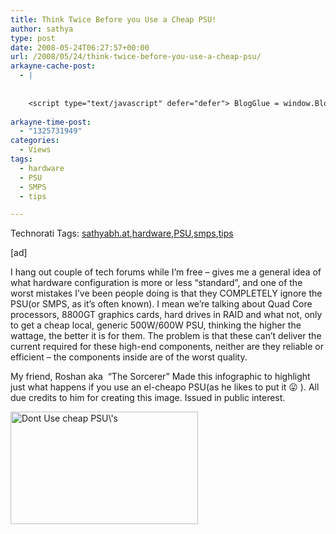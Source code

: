 ```yaml
---
title: Think Twice Before you Use a Cheap PSU!
author: sathya
type: post
date: 2008-05-24T06:27:57+00:00
url: /2008/05/24/think-twice-before-you-use-a-cheap-psu/
arkayne-cache-post:
  - |
    
    
    <script type="text/javascript" defer="defer"> BlogGlue = window.BlogGlue || window.Arkayne || {}; BlogGlue.baseurl = 'http://www.blogglue.com'; BlogGlue.go = function(e, a, cid, gid) { var id = a.getAttribute('id'); var orig = a.getAttribute('href'); var target = a.getAttribute('target'); var redir = [BlogGlue.baseurl, 'link', cid, gid, ''].join('/'); redir += '?ts=' + Math.random(); redir += '&amp;url=' + escape(a.href); a.setAttribute('href', redir); setTimeout('BlogGlue.restore("' + id + '", "' + orig + '")', 0); return true; }; BlogGlue.restore = function(id, orig) { var a = document.getElementById(id); if (a) a.setAttribute('href', orig); }; </script> <div class="blogglue_plugin" style="display:block;margin:5px 0px 20px 0px;"> <h3 class="blogglue-header blogglue-inner"> More From sathyabhat </h3> <ul class="blogglue-links blogglue-inner"> <li id="blogglue-inner-1"><a href="http://sathyabh.at/2008/05/07/im-on-foldinghome/?utm_source=BlogGlue_network&amp;utm_medium=BlogGlue_Plugin" id="blogglue-2962787" target="_parent" onclick="return BlogGlue.go(event, this, 2954665, 2962787);" title="I&#39;m on Folding@Home » My World">I&#39;m on Folding@Home » My World</a></li> <li id="blogglue-inner-2"><a href="http://sathyabh.at/2008/05/19/i-wanna-blow-up-my-school/?utm_source=BlogGlue_network&amp;utm_medium=BlogGlue_Plugin" id="blogglue-2967098" target="_parent" onclick="return BlogGlue.go(event, this, 2954665, 2967098);" title="I Wanna Blow up My School! » My World">I Wanna Blow up My School! » My World</a></li> <li id="blogglue-inner-3"><a href="http://sathyabh.at/2008/05/26/bsnl-evdo-availability-in-chennai/?utm_source=BlogGlue_network&amp;utm_medium=BlogGlue_Plugin" id="blogglue-2951198" target="_parent" onclick="return BlogGlue.go(event, this, 2954665, 2951198);" title="BSNL EVDO Availability In Chennai » My World">BSNL EVDO Availability In Chennai » My World</a></li> </ul> <div class="blogglue-footer" style="margin:10px 0px;display:block !important"> <a href="http://www.blogglue.com/12928-ab7e24be6f12e678fc1a468df18f3f3f/?utm_source=BlogGlue%20Plugin&amp;utm_medium=Recommend&amp;utm_campaign=Plugin&amp;coupon=SATHYABHAT&amp;blogglue_page=2954665" target="_blank" style="text-decoration:none !important;"> <img src="http://www.gravatar.com/avatar.php?default=%2F%2Fs3.amazonaws.com%2Farkayne-media%2Fimg%2Fprofile%2Fdefault_sm.png&amp;size=24&amp;gravatar_id=1375f202e61682cc4963295f4b0430dc" width="24" height="24" border="0" alt="Blog Margeting Related Posts Plugin For sathyabhat" style="display:inline;margin: 0 5px 0 10px; border:1px solid #AAA; width: 24px !important; height: 24px; !important;"/><span style="position:relative;top:-8px;font-family:'Trebuchet MS'; font-size: 0.8em;">Ask <strong>sathyabhat</strong> To Recommend Your Posts</span> </a> <img class="blogglue-hit" style="border:none;left:-9999px;position:absolute;" src="http://www.blogglue.com/widget/hit/2954665.GIF" border="0" alt="Blog Marketing Related Posts Plugin Counter" /> </div> </div>
    
arkayne-time-post:
  - "1325731949"
categories:
  - Views
tags:
  - hardware
  - PSU
  - SMPS
  - tips

---
```

<div id="scid:0767317B-992E-4b12-91E0-4F059A8CECA8:45da25f1-278b-4936-919e-20ff449d233a" class="wlWriterSmartContent" style="padding-right: 0px; display: inline; padding-left: 0px; padding-bottom: 0px; margin: 0px; padding-top: 0px">
  Technorati Tags: <a rel="tag" href="http://technorati.com/tags/sathyabh.at">sathyabh.at</a>,<a rel="tag" href="http://technorati.com/tags/harware">hardware</a>,<a rel="tag" href="http://technorati.com/tags/PSU">PSU</a>,<a rel="tag" href="http://technorati.com/tags/smps">smps</a>,<a rel="tag" href="http://technorati.com/tags/tips">tips</a>
</div>

[ad]

I hang out couple of tech forums while I&#8217;m free &#8211; gives me a general idea of what hardware configuration is more or less &#8220;standard&#8221;, and one of the worst mistakes I&#8217;ve been people doing is that they COMPLETELY ignore the PSU(or SMPS, as it&#8217;s often known). I mean we&#8217;re talking about Quad Core processors, 8800GT graphics cards, hard drives in RAID and what not, only to get a cheap local, generic 500W/600W PSU, thinking the higher the wattage, the better it is for them. The problem is that these can&#8217;t deliver the current required for these high-end components, neither are they reliable or efficient &#8211; the components inside are of the worst quality.

<!--more-->

My friend, Roshan aka  &#8220;The Sorcerer&#8221; Made this infographic to highlight just what happens if you use an el-cheapo PSU(as he likes to put it 😛 ). All due credits to him for creating this image. Issued in public interest.

[<img class="alignnone size-medium wp-image-54" title="Dont Use cheap PSU\'s" src="http://kurast.sathyabh.at/wp-content/uploads/2008/05/untitled-6-300x180.jpg" alt="Dont Use cheap PSU\'s" width="300" height="180" />][1]

 [1]: http://img.photobucket.com/albums/v449/ROSHANASHRAF/untitled-6.jpg